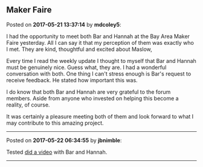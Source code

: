## Maker Faire
Posted on **2017-05-21 13:37:14** by **mdcoley5**:

I had the opportunity to meet both Bar and Hannah at the Bay Area Maker Faire yesterday.  All I can say it that my perception of them was exactly who I met.  They are kind, thoughtful and excited about Maslow,  



Every time I read the weekly update I thought to myself that Bar and Hannah must be genuinely nice.  Guess what, they are.  I had a wonderful conversation with both.  One thing I can't stress enough is Bar's request to receive feedback.  He stated how important this was.



I do know that both Bar and Hannah are very grateful to the forum members.  Aside from anyone who invested on helping this become a reality, of course.



It was certainly a pleasure meeting both of them and look forward to what I may contribute to this amazing project.

---

Posted on **2017-05-22 06:34:55** by **jbnimble**:

Tested [did a video](https://www.youtube.com/watch?v=y60q6U7NjTQ) with Bar and Hannah.

---

